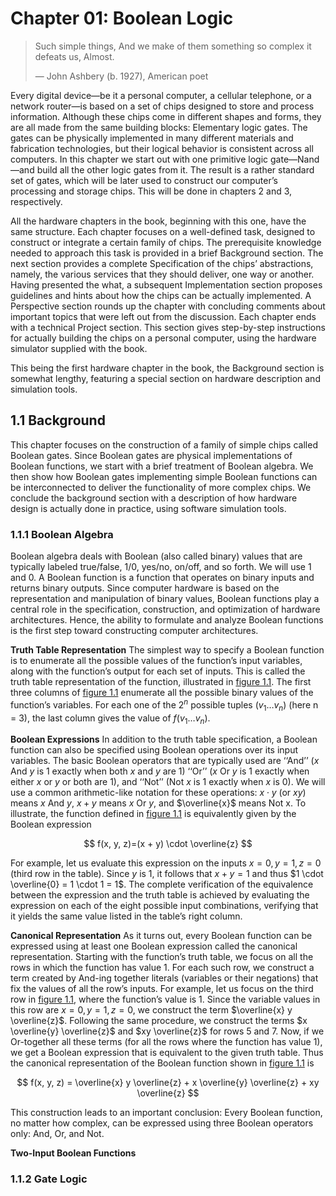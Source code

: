 # Chapter 01: Boolean Logic

> Such simple things, And we make of them something so complex it defeats us, Almost.
>
> — John Ashbery (b. 1927), American poet

Every digital device—be it a personal computer, a cellular telephone, or a network
router—is based on a set of chips designed to store and process information. Although
these chips come in different shapes and forms, they are all made from the same building
blocks: Elementary logic gates. The gates can be physically implemented in many different
materials and fabrication technologies, but their logical behavior is consistent across
all computers. In this chapter we start out with one primitive logic gate—Nand—and
build all the other logic gates from it. The result is a rather standard set of
gates, which will be later used to construct our computer’s processing and storage chips.
This will be done in chapters 2 and 3, respectively.

All the hardware chapters in the book, beginning with this one, have the same structure.
Each chapter focuses on a well-defined task, designed to construct or integrate a certain
family of chips. The prerequisite knowledge needed to approach this task is provided in
a brief Background section. The next section provides a complete Specification of the
chips’ abstractions, namely, the various services that they should deliver, one way or another.
Having presented the what, a subsequent Implementation section proposes guidelines and hints
about how the chips can be actually implemented. A Perspective section rounds up the chapter
with concluding comments about important topics that were left out from the discussion. Each
chapter ends with a technical Project section. This section gives step-by-step instructions for
actually building the chips on a personal computer, using the hardware simulator supplied with the book.

This being the first hardware chapter in the book, the Background section is somewhat lengthy,
featuring a special section on hardware description and simulation tools.

## 1.1 Background

This chapter focuses on the construction of a family of simple chips called Boolean
gates. Since Boolean gates are physical implementations of Boolean functions, we
start with a brief treatment of Boolean algebra. We then show how Boolean gates
implementing simple Boolean functions can be interconnected to deliver the functionality of more complex chips. We conclude the background section with a description of how hardware design is actually done in practice, using software simulation tools.

### 1.1.1 Boolean Algebra

Boolean algebra deals with Boolean (also called binary) values that are typically
labeled true/false, 1/0, yes/no, on/off, and so forth. We will use 1 and 0. A Boolean
function is a function that operates on binary inputs and returns binary outputs.
Since computer hardware is based on the representation and manipulation of binary
values, Boolean functions play a central role in the specification, construction, and
optimization of hardware architectures. Hence, the ability to formulate and analyze
Boolean functions is the first step toward constructing computer architectures.

**Truth Table Representation** The simplest way to specify a Boolean function is to
enumerate all the possible values of the function’s input variables, along with the
function’s output for each set of inputs. This is called the truth table representation of
the function, illustrated in [figure 1.1](#1.1).
The first three columns of [figure 1.1](#1.1) enumerate all the possible binary values of the
function’s variables. For each one of the $2^n$ possible tuples $(v_1 \dots v_n)$ (here n = 3), the
last column gives the value of $f(v_1 \dots v_n)$.

**Boolean Expressions** In addition to the truth table specification, a Boolean function
can also be specified using Boolean operations over its input variables. The basic
Boolean operators that are typically used are ‘‘And’’ ($x$ And $y$ is 1 exactly when both
$x$ and $y$ are 1) ‘‘Or’’ ($x$ Or $y$ is 1 exactly when either $x$ or $y$ or both are 1),
and ‘‘Not’’ (Not $x$ is 1 exactly when $x$ is 0).
We will use a common arithmetic-like notation for these operations:
$x \cdot y$ (or $xy$) means $x$ And $y$, $x + y$ means $x$ Or $y$, and $\overline{x}$ means Not x.
To illustrate, the function defined in [figure 1.1](#1.1) is equivalently given by the Boolean expression

$$
f(x, y, z)=(x + y) \cdot \overline{z}
$$

For example, let us evaluate this expression on the inputs
$x = 0, y = 1, z = 0$ (third row in the table). Since $y$ is 1, it follows that
$x + y = 1$ and thus $1 \cdot \overline{0} = 1 \cdot 1 = 1$.
The complete verification of the equivalence between the expression and
the truth table is achieved by evaluating the expression
on each of the eight possible input combinations, verifying that it yields the same
value listed in the table’s right column.

<ImageGroup
  id="1.1"
  :sources="['/1.1.png']"
  type="manual"
  width="300px"
  caption="Figure 1.1 Truth table representation of a Boolean function (example)."
/>

 **Canonical Representation** As it turns out, every Boolean function can be expressed
 using at least one Boolean expression called the canonical representation. Starting
 with the function’s truth table, we focus on all the rows in which the function has
 value 1. For each such row, we construct a term created by And-ing together literals
 (variables or their negations) that fix the values of all the row’s inputs. For example,
 let us focus on the third row in [figure 1.1](#1.1), where the function’s value is 1.
 Since the variable values in this row are $x = 0, y = 1, z = 0$, we construct the term
 $\overline{x} y \overline{z}$. Following the same procedure, we construct the terms
 $x \overline{y} \overline{z}$ and $xy \overline{z}$ for rows 5 and 7.
 Now, if we Or-together all these terms (for all the rows where the function has value 1),
 we get a Boolean expression that is equivalent to the given truth table. Thus the canonical representation of the Boolean function shown in [figure 1.1](#1.1) is

$$
f(x, y, z) = \overline{x} y \overline{z} + x \overline{y} \overline{z} + xy \overline{z}
$$

This construction leads to an important conclusion: Every Boolean function, no matter how complex, can be expressed using three Boolean operators only: And, Or, and Not.

**Two-Input Boolean Functions**

<ImageGroup
  id="1.2"
  :sources="['/1.2.png']"
  type="manual"
  width="450px"
  caption="Figure 1.2 All the Boolean functions of two variables."
/>

### 1.1.2 Gate Logic
